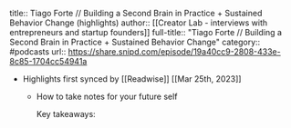 title:: Tiago Forte // Building a Second Brain in Practice + Sustained Behavior Change (highlights)
author:: [[Creator Lab - interviews with entrepreneurs and startup founders]]
full-title:: "Tiago Forte // Building a Second Brain in Practice + Sustained Behavior Change"
category:: #podcasts
url:: https://share.snipd.com/episode/19a40cc9-2808-433e-8c85-1704cc54941a

- Highlights first synced by [[Readwise]] [[Mar 25th, 2023]]
	- How to take notes for your future self
	  
	  Key takeaways: